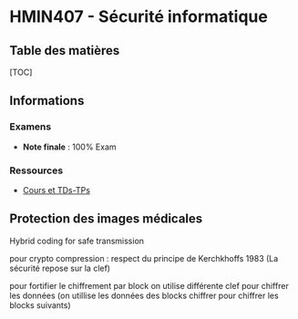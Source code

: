 # HMIN407 - Sécurité informatique

## Table des matières

[TOC]

## Informations

### Examens

- **Note finale** : 100% Exam

### Ressources

- [Cours et TDs-TPs](https://www.lirmm.fr/~wpuech/enseignement/master_informatique/HMIN402_Securite_Informatique/)

## Protection des images médicales





Hybrid coding for safe transmission

pour crypto compression : respect du principe de Kerchkhoffs 1983 (La sécurité repose sur la clef)





pour fortifier le chiffrement par block on utilise différente clef pour chiffrer les données (on utillise les données des blocks chiffrer pour chiffrer les blocks suivants)